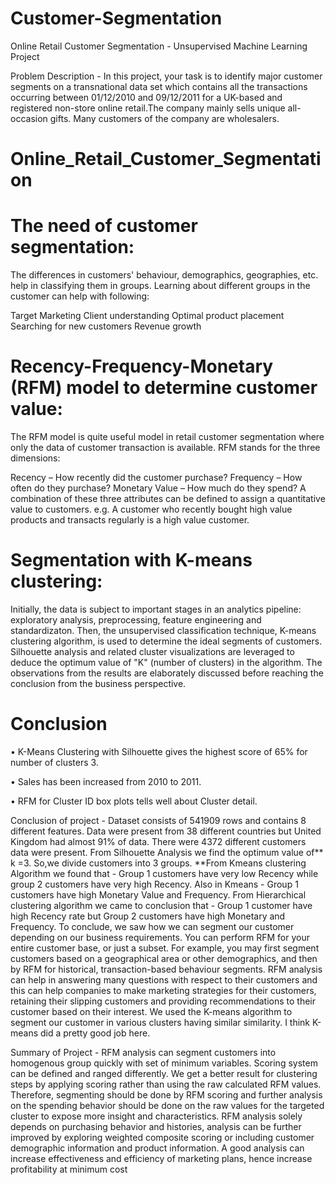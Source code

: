 # Customer-Segmentation
Online Retail Customer Segmentation - Unsupervised Machine Learning Project

Problem Description -
In this project, your task is to identify major customer segments on a transnational data set which contains all the transactions occurring between 01/12/2010 and 09/12/2011 for a UK-based and registered non-store online retail.The company mainly sells unique all-occasion gifts. Many customers of the company are wholesalers.

# Online_Retail_Customer_Segmentation
# The need of customer segmentation:
The differences in customers' behaviour, demographics, geographies, etc. help in classifying them in groups. Learning about different groups in the customer can help with following:

Target Marketing
Client understanding
Optimal product placement
Searching for new customers
Revenue growth

# Recency-Frequency-Monetary (RFM) model to determine customer value:
The RFM model is quite useful model in retail customer segmentation where only the data of customer transaction is available. RFM stands for the three dimensions:

Recency – How recently did the customer purchase?
Frequency – How often do they purchase?
Monetary Value – How much do they spend?
A combination of these three attributes can be defined to assign a quantitative value to customers. e.g. A customer who recently bought high value products and transacts regularly is a high value customer.

# Segmentation with K-means clustering:
Initially, the data is subject to important stages in an analytics pipeline: exploratory analysis, preprocessing, feature engineering and standardizaton.
Then, the unsupervised classification technique, K-means clustering algorithm, is used to determine the ideal segments of customers. Silhouette analysis and related cluster visualizations are leveraged to deduce the optimum value of "K" (number of clusters) in the algorithm.
The observations from the results are elaborately discussed before reaching the conclusion from the business perspective.
# Conclusion
• K-Means Clustering with Silhouette gives the highest score of 
65% for number of clusters 3.

• Sales has been increased from 2010 to 2011.

• RFM for Cluster ID box plots tells well about Cluster detail.

Conclusion of project - 
Dataset consists of 541909 rows and contains 8 different features. Data were present from 38 different countries but United Kingdom had almost 91% of data. There were 4372 different customers data were present. From Silhouette Analysis we find the optimum value of** k =3. So,we divide customers into 3 groups. **From Kmeans clustering Algorithm we found that - Group 1 customers have very low Recency while group 2 customers have very high Recency. Also in Kmeans - Group 1 customers have high Monetary Value and Frequency. From Hierarchical clustering algorithm we came to conclusion that - Group 1 customer have high Recency rate but Group 2 customers have high Monetary and Frequency.
To conclude, we saw how we can segment our customer depending on our business requirements. You can perform RFM for your entire customer base, or just a subset. For example, you may first segment customers based on a geographical area or other demographics, and then by RFM for historical, transaction-based behaviour segments. RFM analysis can help in answering many questions with respect to their customers and this can help companies to make marketing strategies for their customers, retaining their slipping customers and providing recommendations to their customer based on their interest. We used the K-means algorithm to segment our customer in various clusters having similar similarity. I think K-means did a pretty good job here.

Summary of Project - 
RFM analysis can segment customers into homogenous group quickly with set of minimum variables. Scoring system can be defined and ranged differently. We get a better result for clustering steps by applying scoring rather than using the raw calculated RFM values. Therefore, segmenting should be done by RFM scoring and further analysis on the spending behavior should be done on the raw values for the targeted cluster to expose more insight and characteristics. RFM analysis solely depends on purchasing behavior and histories, analysis can be further improved by exploring weighted composite scoring or including customer demographic information and product information. A good analysis can increase effectiveness and efficiency of marketing plans, hence increase profitability at minimum cost
